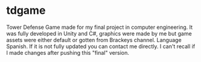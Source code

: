 # tdgame

Tower Defense Game made for my final project in computer engineering.
It was fully developed in Unity and C#, graphics were made by me but game assets were either default or gotten from Brackeys channel.
Language Spanish.
If it is not fully updated you can contact me directly. I can't recall if I made changes after pushing this "final" version.
